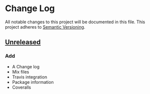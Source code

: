 # Change Log
All notable changes to this project will be documented in this file.
This project adheres to [Semantic Versioning](http://semver.org/).

## [Unreleased]
### Add
- A Change log
- Mix files
- Travis integration
- Package information
- Coveralls

[Unreleased]: https://github.com/TFarla/exdash/compare/develop...HEAD
